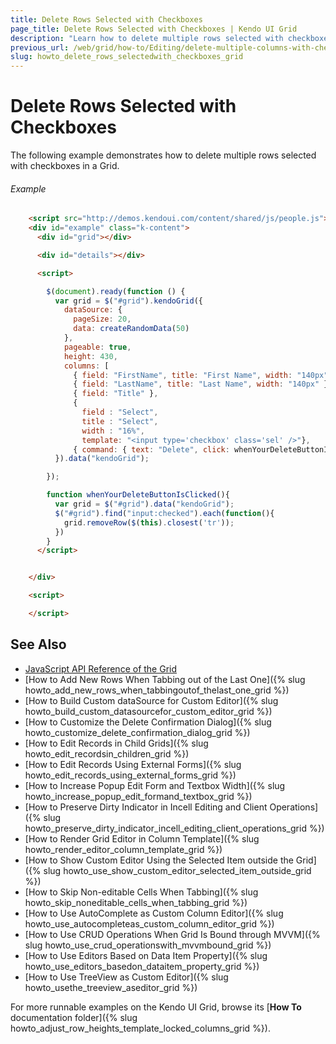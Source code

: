 ```yaml
---
title: Delete Rows Selected with Checkboxes
page_title: Delete Rows Selected with Checkboxes | Kendo UI Grid
description: "Learn how to delete multiple rows selected with checkboxes in a Kendo UI Grid widget."
previous_url: /web/grid/how-to/Editing/delete-multiple-columns-with-checkboxes
slug: howto_delete_rows_selectedwith_checkboxes_grid
---
```


# Delete Rows Selected with Checkboxes

The following example demonstrates how to delete multiple rows selected with checkboxes in a Grid.

###### Example

```html
    <script src="http://demos.kendoui.com/content/shared/js/people.js"></script>
    <div id="example" class="k-content">
      <div id="grid"></div>

      <div id="details"></div>

      <script>

        $(document).ready(function () {
          var grid = $("#grid").kendoGrid({
            dataSource: {
              pageSize: 20,
              data: createRandomData(50)
            },
            pageable: true,
            height: 430,
            columns: [
              { field: "FirstName", title: "First Name", width: "140px" },
              { field: "LastName", title: "Last Name", width: "140px" },
              { field: "Title" },
              {
                field : "Select",
                title : "Select",
                width : "16%",
                template: "<input type='checkbox' class='sel' />"},
              { command: { text: "Delete", click: whenYourDeleteButtonIsClicked }, title: " ", width: "140px" }]
          }).data("kendoGrid");

        });

        function whenYourDeleteButtonIsClicked(){
          var grid = $("#grid").data("kendoGrid");
          $("#grid").find("input:checked").each(function(){
            grid.removeRow($(this).closest('tr'));
          })
        }
      </script>


    </div>

    <script>

    </script>
```

## See Also

* [JavaScript API Reference of the Grid](/api/javascript/ui/grid)
* [How to Add New Rows When Tabbing out of the Last One]({% slug howto_add_new_rows_when_tabbingoutof_thelast_one_grid %})
* [How to Build Custom dataSource for Custom Editor]({% slug howto_build_custom_datasourcefor_custom_editor_grid %})
* [How to Customize the Delete Confirmation Dialog]({% slug howto_customize_delete_confirmation_dialog_grid %})
* [How to Edit Records in Child Grids]({% slug howto_edit_recordsin_children_grid %})
* [How to Edit Records Using External Forms]({% slug howto_edit_records_using_external_forms_grid %})
* [How to Increase Popup Edit Form and Textbox Width]({% slug howto_increase_popup_edit_formand_textbox_grid %})
* [How to Preserve Dirty Indicator in Incell Editing and Client Operations]({% slug howto_preserve_dirty_indicator_incell_editing_client_operations_grid %})
* [How to Render Grid Editor in Column Template]({% slug howto_render_editor_column_template_grid %})
* [How to Show Custom Editor Using the Selected Item outside the Grid]({% slug howto_use_show_custom_editor_selected_item_outside_grid %})
* [How to Skip Non-editable Cells When Tabbing]({% slug howto_skip_noneditable_cells_when_tabbing_grid %})
* [How to Use AutoComplete as Custom Column Editor]({% slug howto_use_autocompleteas_custom_column_editor_grid %})
* [How to Use CRUD Operations When Grid Is Bound through MVVM]({% slug howto_use_crud_operationswith_mvvmbound_grid %})
* [How to Use Editors Based on Data Item Property]({% slug howto_use_editors_basedon_dataitem_property_grid %})
* [How to Use TreeView as Custom Editor]({% slug howto_usethe_treeview_aseditor_grid %})

For more runnable examples on the Kendo UI Grid, browse its [**How To** documentation folder]({% slug howto_adjust_row_heights_template_locked_columns_grid %}).
